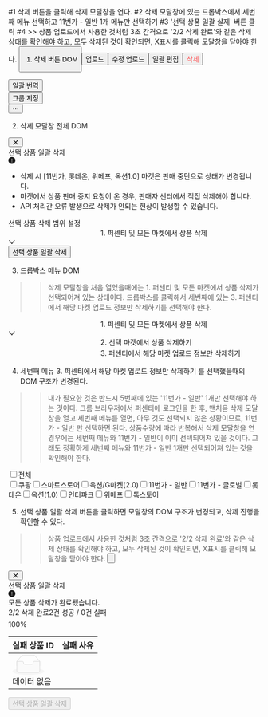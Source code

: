 #1 삭제 버튼을 클릭해 삭제 모달창을 연다.
#2 삭제 모달창에 있는 드롭박스에서 세번째 메뉴 선택하고 11번가 - 일반 1개 메뉴만 선택하기
#3 '선택 상품 일괄 살제' 버튼 클릭
#4 >> 상품 업로드에서 사용한 것처럼 3초 간격으로 '2/2 삭제 완료'와 같은 삭제 상태를 확인해야 하고, 모두 삭제된 것이 확인되면, X표시를 클릭해 모달창을 닫아야 한다. <button type="button" aria-label="Close" class="ant-modal-close">


1. 삭제 버튼 DOM

<div class="ant-flex css-1li46mu" style="gap: 8px;"><div class="ant-btn-group css-1li46mu"><button type="button" class="ant-btn css-1li46mu ant-btn-default"><span>업로드</span></button><button type="button" class="ant-btn css-1li46mu ant-btn-default"><span>수정 업로드</span></button><button type="button" class="ant-btn css-1li46mu ant-btn-default"><span>일괄 편집</span></button><button type="button" class="ant-btn css-1li46mu ant-btn-default" style="color: rgb(255, 77, 79);"><span>삭제</span></button></div><div class="ant-btn-group css-1li46mu"><button type="button" class="ant-btn css-1li46mu ant-btn-default"><span>일괄 번역</span></button></div><div class="ant-btn-group css-1li46mu"><button type="button" class="ant-btn css-1li46mu ant-btn-default"><span>그룹 지정</span></button></div><button type="button" class="ant-btn css-1li46mu ant-btn-default ant-btn-icon-only ant-dropdown-trigger"><span class="ant-btn-icon"><span role="img" aria-label="ellipsis" class="anticon anticon-ellipsis"><svg viewBox="64 64 896 896" focusable="false" data-icon="ellipsis" width="1em" height="1em" fill="currentColor" aria-hidden="true"><path d="M176 511a56 56 0 10112 0 56 56 0 10-112 0zm280 0a56 56 0 10112 0 56 56 0 10-112 0zm280 0a56 56 0 10112 0 56 56 0 10-112 0z"></path></svg></span></span></button></div>

2. 삭제 모달창 전체 DOM

<div class="ant-modal-content"><button type="button" aria-label="Close" class="ant-modal-close"><span class="ant-modal-close-x"><span role="img" aria-label="close" class="anticon anticon-close ant-modal-close-icon"><svg fill-rule="evenodd" viewBox="64 64 896 896" focusable="false" data-icon="close" width="1em" height="1em" fill="currentColor" aria-hidden="true"><path d="M799.86 166.31c.02 0 .04.02.08.06l57.69 57.7c.04.03.05.05.06.08a.12.12 0 010 .06c0 .03-.02.05-.06.09L569.93 512l287.7 287.7c.04.04.05.06.06.09a.12.12 0 010 .07c0 .02-.02.04-.06.08l-57.7 57.69c-.03.04-.05.05-.07.06a.12.12 0 01-.07 0c-.03 0-.05-.02-.09-.06L512 569.93l-287.7 287.7c-.04.04-.06.05-.09.06a.12.12 0 01-.07 0c-.02 0-.04-.02-.08-.06l-57.69-57.7c-.04-.03-.05-.05-.06-.07a.12.12 0 010-.07c0-.03.02-.05.06-.09L454.07 512l-287.7-287.7c-.04-.04-.05-.06-.06-.09a.12.12 0 010-.07c0-.02.02-.04.06-.08l57.7-57.69c.03-.04.05-.05.07-.06a.12.12 0 01.07 0c.03 0 .05.02.09.06L512 454.07l287.7-287.7c.04-.04.06-.05.09-.06a.12.12 0 01.07 0z"></path></svg></span></span></button><div class="ant-modal-header"><div class="ant-modal-title" id=":r6i:"><div class="sc-fXvdRq ecTOFB ant-flex css-1li46mu ant-flex-align-stretch ant-flex-vertical" style="gap: 8px;"><span>선택 상품 일괄 삭제</span></div><div><div data-show="true" class="ant-alert ant-alert-warning ant-alert-banner sc-bGODVI ioNgzJ css-1li46mu" role="alert"><span role="img" aria-label="exclamation-circle" class="anticon anticon-exclamation-circle ant-alert-icon"><svg viewBox="64 64 896 896" focusable="false" data-icon="exclamation-circle" width="1em" height="1em" fill="currentColor" aria-hidden="true"><path d="M512 64C264.6 64 64 264.6 64 512s200.6 448 448 448 448-200.6 448-448S759.4 64 512 64zm-32 232c0-4.4 3.6-8 8-8h48c4.4 0 8 3.6 8 8v272c0 4.4-3.6 8-8 8h-48c-4.4 0-8-3.6-8-8V296zm32 440a48.01 48.01 0 010-96 48.01 48.01 0 010 96z"></path></svg></span><div class="ant-alert-content"><div class="ant-alert-message"><ul class="sc-HDfJZ jAGVej Body3Regular14 CharacterTitle85"><li>삭제 시 [11번가, 롯데온, 위메프, 옥션1.0] 마켓은 판매 중단으로 상태가 변경됩니다.</li><li>마켓에서 상품 판매 중지 요청이 온 경우, 판매자 센터에서 직접 삭제해야 합니다.</li><li>API 처리간 오류 발생으로 삭제가 안되는 현상이 발생할 수 있습니다.</li></ul></div></div></div></div></div></div><div class="ant-modal-body"><div class="sc-iRAIYT dEmIew"><div class="ant-flex css-1li46mu ant-flex-align-stretch ant-flex-vertical" style="gap: 8px;"><div class="ant-flex css-1li46mu ant-flex-align-stretch ant-flex-vertical" style="gap: 8px;"><div>선택 상품 삭제 범위 설정</div><div class="ant-select ant-select-outlined css-1li46mu ant-select-single ant-select-show-arrow"><div class="ant-select-selector"><span class="ant-select-selection-search"><input type="search" autocomplete="off" class="ant-select-selection-search-input" role="combobox" aria-expanded="false" aria-haspopup="listbox" aria-owns="rc_select_48_list" aria-autocomplete="list" aria-controls="rc_select_48_list" readonly="" unselectable="on" value="" style="opacity: 0;" id="rc_select_48"></span><span class="ant-select-selection-item" title="1. 퍼센티 및 모든 마켓에서 상품 삭제">1. 퍼센티 및 모든 마켓에서 상품 삭제</span></div><span class="ant-select-arrow" unselectable="on" aria-hidden="true" style="user-select: none;"><span role="img" aria-label="down" class="anticon anticon-down ant-select-suffix"><svg viewBox="64 64 896 896" focusable="false" data-icon="down" width="1em" height="1em" fill="currentColor" aria-hidden="true"><path d="M884 256h-75c-5.1 0-9.9 2.5-12.9 6.6L512 654.2 227.9 262.6c-3-4.1-7.8-6.6-12.9-6.6h-75c-6.5 0-10.3 7.4-6.5 12.7l352.6 486.1c12.8 17.6 39 17.6 51.7 0l352.6-486.1c3.9-5.3.1-12.7-6.4-12.7z"></path></svg></span></span></div></div></div></div></div><div class="ant-modal-footer"><div class="sc-eYjFFH jBQJbk ant-flex css-1li46mu ant-flex-justify-right" style="flex: 1 1 0%; gap: 8px;"><button type="button" class="ant-btn css-1li46mu ant-btn-primary ant-btn-dangerous"><span>선택 상품 일괄 삭제</span></button></div></div></div>

3. 드롭박스 메뉴 DOM
>> 삭제 모달창을 처음 열었을때에는 1. 퍼센티 및 모든 마켓에서 상품 삭제가 선택되어져 있는 상태이다.
>> 드롭박스를 클릭해서 세번째에 있는 3. 퍼센티에서 해당 마켓 업로드 정보만 삭제하기를 선택해야 한다.

<div class="ant-select ant-select-outlined css-1li46mu ant-select-single ant-select-show-arrow"><div class="ant-select-selector"><span class="ant-select-selection-search"><input type="search" autocomplete="off" class="ant-select-selection-search-input" role="combobox" aria-expanded="false" aria-haspopup="listbox" aria-owns="rc_select_48_list" aria-autocomplete="list" aria-controls="rc_select_48_list" readonly="" unselectable="on" value="" style="opacity: 0;" id="rc_select_48"></span><span class="ant-select-selection-item" title="1. 퍼센티 및 모든 마켓에서 상품 삭제">1. 퍼센티 및 모든 마켓에서 상품 삭제</span></div><span class="ant-select-arrow" unselectable="on" aria-hidden="true" style="user-select: none;"><span role="img" aria-label="down" class="anticon anticon-down ant-select-suffix"><svg viewBox="64 64 896 896" focusable="false" data-icon="down" width="1em" height="1em" fill="currentColor" aria-hidden="true"><path d="M884 256h-75c-5.1 0-9.9 2.5-12.9 6.6L512 654.2 227.9 262.6c-3-4.1-7.8-6.6-12.9-6.6h-75c-6.5 0-10.3 7.4-6.5 12.7l352.6 486.1c12.8 17.6 39 17.6 51.7 0l352.6-486.1c3.9-5.3.1-12.7-6.4-12.7z"></path></svg></span></span></div>

<div class="ant-select-selector"><span class="ant-select-selection-search"><input type="search" autocomplete="off" class="ant-select-selection-search-input" role="combobox" aria-expanded="false" aria-haspopup="listbox" aria-owns="rc_select_48_list" aria-autocomplete="list" aria-controls="rc_select_48_list" readonly="" unselectable="on" value="" style="opacity: 0;" id="rc_select_48"></span><span class="ant-select-selection-item" title="2. 선택 마켓에서 상품 삭제하기">2. 선택 마켓에서 상품 삭제하기</span></div>

<div class="ant-select-selector"><span class="ant-select-selection-search"><input type="search" autocomplete="off" class="ant-select-selection-search-input" role="combobox" aria-expanded="false" aria-haspopup="listbox" aria-owns="rc_select_48_list" aria-autocomplete="list" aria-controls="rc_select_48_list" readonly="" unselectable="on" value="" style="opacity: 0;" id="rc_select_48"></span><span class="ant-select-selection-item" title="3. 퍼센티에서 해당 마켓 업로드 정보만 삭제하기">3. 퍼센티에서 해당 마켓 업로드 정보만 삭제하기</span></div>

4. 세번째 메뉴 3. 퍼센티에서 해당 마켓 업로드 정보만 삭제하기 를 선택했을때의 DOM 구조가 변경된다.
>> 내가 필요한 것은 반드시 5번째에 있는 '11번가 - 일반' 1개만 선택해야 하는 것이다.
>> 크롬 브라우저에서 퍼센티에 로그인을 한 후, 맨처음 삭제 모달창을 열고 세번째 메뉴를 열면, 아무 것도 선택되지 않은 상황이므로, 11번가 - 일반 만 선택하면 된다.
>> 상품수량에 따라 반복해서 삭제 모달창을 연 경우에는 세번째 메뉴와 11번가 - 일반이 이미 선택되어져 있을 것이다. 그래도 정확하게 세번째 메뉴와 11번가 - 일반 1개만 선택되어져 있는 것을 확인해야 한다.

<div class="sc-jNRMR jomDpx ant-flex css-1li46mu ant-flex-align-stretch ant-flex-vertical" style="gap: 16px;"><label class="ant-checkbox-wrapper css-1li46mu"><span class="ant-checkbox ant-wave-target css-1li46mu"><input class="ant-checkbox-input" type="checkbox"><span class="ant-checkbox-inner"></span></span><span>전체</span></label><div class="sc-biZpYA iIomWg"><div class="ant-checkbox-group css-1li46mu"><label class="ant-checkbox-wrapper ant-checkbox-group-item css-1li46mu"><span class="ant-checkbox ant-wave-target css-1li46mu"><input class="ant-checkbox-input" type="checkbox" value="cp"><span class="ant-checkbox-inner"></span></span><span>쿠팡</span></label><label class="ant-checkbox-wrapper ant-checkbox-group-item css-1li46mu"><span class="ant-checkbox ant-wave-target css-1li46mu"><input class="ant-checkbox-input" type="checkbox" value="ss"><span class="ant-checkbox-inner"></span></span><span>스마트스토어</span></label><label class="ant-checkbox-wrapper ant-checkbox-group-item css-1li46mu"><span class="ant-checkbox ant-wave-target css-1li46mu"><input class="ant-checkbox-input" type="checkbox" value="esm"><span class="ant-checkbox-inner"></span></span><span>옥션/G마켓(2.0)</span></label><label class="ant-checkbox-wrapper ant-checkbox-group-item css-1li46mu"><span class="ant-checkbox ant-wave-target css-1li46mu"><input class="ant-checkbox-input" type="checkbox" value="est"><span class="ant-checkbox-inner"></span></span><span>11번가 - 일반</span></label><label class="ant-checkbox-wrapper ant-checkbox-group-item css-1li46mu"><span class="ant-checkbox ant-wave-target css-1li46mu"><input class="ant-checkbox-input" type="checkbox" value="est_global"><span class="ant-checkbox-inner"></span></span><span>11번가 - 글로벌</span></label><label class="ant-checkbox-wrapper ant-checkbox-group-item css-1li46mu"><span class="ant-checkbox ant-wave-target css-1li46mu"><input class="ant-checkbox-input" type="checkbox" value="lotteon"><span class="ant-checkbox-inner"></span></span><span>롯데온</span></label><label class="ant-checkbox-wrapper ant-checkbox-group-item css-1li46mu"><span class="ant-checkbox ant-wave-target css-1li46mu"><input class="ant-checkbox-input" type="checkbox" value="at"><span class="ant-checkbox-inner"></span></span><span>옥션(1.0)</span></label><label class="ant-checkbox-wrapper ant-checkbox-group-item css-1li46mu"><span class="ant-checkbox ant-wave-target css-1li46mu"><input class="ant-checkbox-input" type="checkbox" value="ip"><span class="ant-checkbox-inner"></span></span><span>인터파크</span></label><label class="ant-checkbox-wrapper ant-checkbox-group-item css-1li46mu"><span class="ant-checkbox ant-wave-target css-1li46mu"><input class="ant-checkbox-input" type="checkbox" value="wmp"><span class="ant-checkbox-inner"></span></span><span>위메프</span></label><label class="ant-checkbox-wrapper ant-checkbox-group-item css-1li46mu"><span class="ant-checkbox ant-wave-target css-1li46mu"><input class="ant-checkbox-input" type="checkbox" value="kakao"><span class="ant-checkbox-inner"></span></span><span>톡스토어</span></label></div></div></div>

5. 선택 상품 일괄 삭제 버튼을 클릭하면 모달창의 DOM 구조가 변경되고, 삭제 진행을 확인할 수 있다.

>> 상품 업로드에서 사용한 것처럼 3초 간격으로 '2/2 삭제 완료'와 같은 삭제 상태를 확인해야 하고, 모두 삭제된 것이 확인되면, X표시를 클릭해 모달창을 닫아야 한다. <button type="button" aria-label="Close" class="ant-modal-close">


<div class="ant-modal-content"><button type="button" aria-label="Close" class="ant-modal-close"><span class="ant-modal-close-x"><span role="img" aria-label="close" class="anticon anticon-close ant-modal-close-icon"><svg fill-rule="evenodd" viewBox="64 64 896 896" focusable="false" data-icon="close" width="1em" height="1em" fill="currentColor" aria-hidden="true"><path d="M799.86 166.31c.02 0 .04.02.08.06l57.69 57.7c.04.03.05.05.06.08a.12.12 0 010 .06c0 .03-.02.05-.06.09L569.93 512l287.7 287.7c.04.04.05.06.06.09a.12.12 0 010 .07c0 .02-.02.04-.06.08l-57.7 57.69c-.03.04-.05.05-.07.06a.12.12 0 01-.07 0c-.03 0-.05-.02-.09-.06L512 569.93l-287.7 287.7c-.04.04-.06.05-.09.06a.12.12 0 01-.07 0c-.02 0-.04-.02-.08-.06l-57.69-57.7c-.04-.03-.05-.05-.06-.07a.12.12 0 010-.07c0-.03.02-.05.06-.09L454.07 512l-287.7-287.7c-.04-.04-.05-.06-.06-.09a.12.12 0 010-.07c0-.02.02-.04.06-.08l57.7-57.69c.03-.04.05-.05.07-.06a.12.12 0 01.07 0c.03 0 .05.02.09.06L512 454.07l287.7-287.7c.04-.04.06-.05.09-.06a.12.12 0 01.07 0z"></path></svg></span></span></button><div class="ant-modal-header"><div class="ant-modal-title" id=":r2n:"><div class="sc-fXvdRq ecTOFB ant-flex css-1li46mu ant-flex-align-stretch ant-flex-vertical" style="gap: 8px;"><span>선택 상품 일괄 삭제</span></div><div><div data-show="true" class="ant-alert ant-alert-warning ant-alert-banner sc-bGODVI ioNgzJ css-1li46mu" role="alert"><span role="img" aria-label="exclamation-circle" class="anticon anticon-exclamation-circle ant-alert-icon"><svg viewBox="64 64 896 896" focusable="false" data-icon="exclamation-circle" width="1em" height="1em" fill="currentColor" aria-hidden="true"><path d="M512 64C264.6 64 64 264.6 64 512s200.6 448 448 448 448-200.6 448-448S759.4 64 512 64zm-32 232c0-4.4 3.6-8 8-8h48c4.4 0 8 3.6 8 8v272c0 4.4-3.6 8-8 8h-48c-4.4 0-8-3.6-8-8V296zm32 440a48.01 48.01 0 010-96 48.01 48.01 0 010 96z"></path></svg></span><div class="ant-alert-content"><div class="ant-alert-message"><span class="Body3Regular14 CharacterTitle85"> 모든 상품 삭제가 완료됐습니다. </span></div></div></div></div></div></div><div class="ant-modal-body"><div class="sc-iRAIYT dEmIew"><div class="sc-lfKwDm jZTBgi ant-flex css-1li46mu ant-flex-align-stretch ant-flex-vertical" style="gap: 50px;"><div class="Card_Gray100_Radius8_Padding24__Nww3K ant-flex css-1li46mu ant-flex-align-stretch ant-flex-vertical" style="gap: 16px;"><div class="ant-flex css-1li46mu ant-flex-justify-space-between"><span class="Font_Gray900Bold14__YBBo6">2/2 삭제 완료</span><span class="Font_Gray900Regular14__xpblw">2건 성공 / 0건 실패</span></div><div class="ant-progress ant-progress-status-active ant-progress-line ant-progress-show-info ant-progress-small css-1li46mu" role="progressbar" aria-valuenow="100"><div class="ant-progress-outer" style="width: 100%; height: 6px;"><div class="ant-progress-inner"><div class="ant-progress-bg" style="width: 100%; height: 6px; --progress-percent: 1;"></div></div></div><span class="ant-progress-text" title="100%">100%</span></div></div><div class="ant-flex css-1li46mu"><div class="ant-card ant-card-bordered sc-gjrWpL ktJvbP css-1li46mu"><div class="ant-card-body"><div class="ant-table-wrapper css-1li46mu"><div class="ant-spin-nested-loading css-1li46mu"><div class="ant-spin-container"><div class="ant-table ant-table-empty css-1li46mu"><div class="ant-table-container"><div class="ant-table-content"><table style="table-layout: auto;"><colgroup></colgroup><thead class="ant-table-thead"><tr><th class="ant-table-cell" scope="col">실패 상품 ID</th><th class="ant-table-cell" scope="col">실패 사유</th></tr></thead><tbody class="ant-table-tbody"><tr class="ant-table-placeholder"><td class="ant-table-cell" colspan="2"><div class="css-1li46mu ant-empty ant-empty-normal"><div class="ant-empty-image"><svg width="64" height="41" viewBox="0 0 64 41" xmlns="http://www.w3.org/2000/svg"><g transform="translate(0 1)" fill="none" fill-rule="evenodd"><ellipse fill="#f5f5f5" cx="32" cy="33" rx="32" ry="7"></ellipse><g fill-rule="nonzero" stroke="#d9d9d9"><path d="M55 12.76L44.854 1.258C44.367.474 43.656 0 42.907 0H21.093c-.749 0-1.46.474-1.947 1.257L9 12.761V22h46v-9.24z"></path><path d="M41.613 15.931c0-1.605.994-2.93 2.227-2.931H55v18.137C55 33.26 53.68 35 52.05 35h-40.1C10.32 35 9 33.259 9 31.137V13h11.16c1.233 0 2.227 1.323 2.227 2.928v.022c0 1.605 1.005 2.901 2.237 2.901h14.752c1.232 0 2.237-1.308 2.237-2.913v-.007z" fill="#fafafa"></path></g></g></svg></div><div class="ant-empty-description">데이터 없음</div></div></td></tr></tbody></table></div></div></div></div></div></div></div></div></div></div><div class="ant-flex css-1li46mu ant-flex-align-stretch ant-flex-vertical" style="gap: 8px;"></div></div></div><div class="ant-modal-footer"><div class="sc-eYjFFH jBQJbk ant-flex css-1li46mu ant-flex-justify-right" style="flex: 1 1 0%; gap: 8px;"><button type="button" class="ant-btn css-1li46mu ant-btn-primary ant-btn-dangerous" disabled=""><span>선택 상품 일괄 삭제</span></button></div></div></div>
